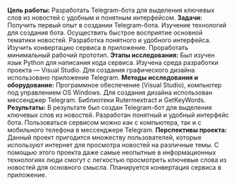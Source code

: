 **Цель работы:** Разработать Telegram-бота для выделения ключевых слов из новостей с удобным и понятным интерфейсом.
**Задачи:** Получить первый опыт в создании Telegram-бота. Изучение технологий для создания бота. Осуществить быстрое восприятие основной тематики новостей. Разработка понятного и удобного интерфейса. Изучить конвертацию сервиса в приложение. Проработать минимальный рабочий прототип. 
**Этапы исследования:** Был изучен язык Python для написания кода сервиса. Изучена среда разработки проекта — Visual Studio. Для создания графического дизайна использовано приложение Telegram.
**Методы исследования и оборудование:** Программное обеспечение (Visual Studio), компьютер под управлением OS Windows. Для создания дизайна использован мессенджер Telegram. Библиотеки Rutermextract и GetKeyWords.
**Результаты:** В результате был создан Telegram-бот для выделения ключевых слов из новостей. Разработан понятный и удобный интерфейс бота. Пользоваться сервисом можно как с компьютера, так и с мобильного телефона в мессенджере Telegram.
**Перспективы проекта:** Данный проект пригодится множеству пользователей, которые используют интернет для просмотра новостей на различные темы. С помощью этого проекта даже самые неопытные в информационных технологиях люди смогут с легкостью просмотреть ключевые слова из новостей для основного смысла. Планируется конвертация сервиса в приложение.
